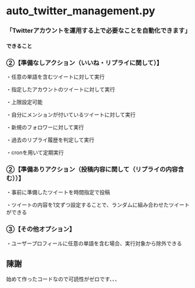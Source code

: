 # auto_twitter_management.py

### 「Twitterアカウントを運用する上で必要なことを自動化できます」

#### できること


### ②【準備なしアクション（いいね・リプライに関して）】

・任意の単語を含むツイートに対して実行

・指定したアカウントのツイートに対して実行

・上限設定可能

・自分にメンションが付いているツイートに対して実行

・新規のフォロワーに対して実行

・過去のリプライ履歴を判定して実行

・cronを用いて定期実行


### ②【準備ありアクション（投稿内容に関して（リプライの内容含む））】

・事前に準備したツイートを時間指定で投稿

・ツイートの内容を1文ずつ設定することで、ランダムに組み合わせたツイートができる


### ③【その他オプション】

・ユーザープロフィールに任意の単語を含む場合、実行対象から除外できる


## 陳謝

始めて作ったコードなので可読性がゼロです、、、
